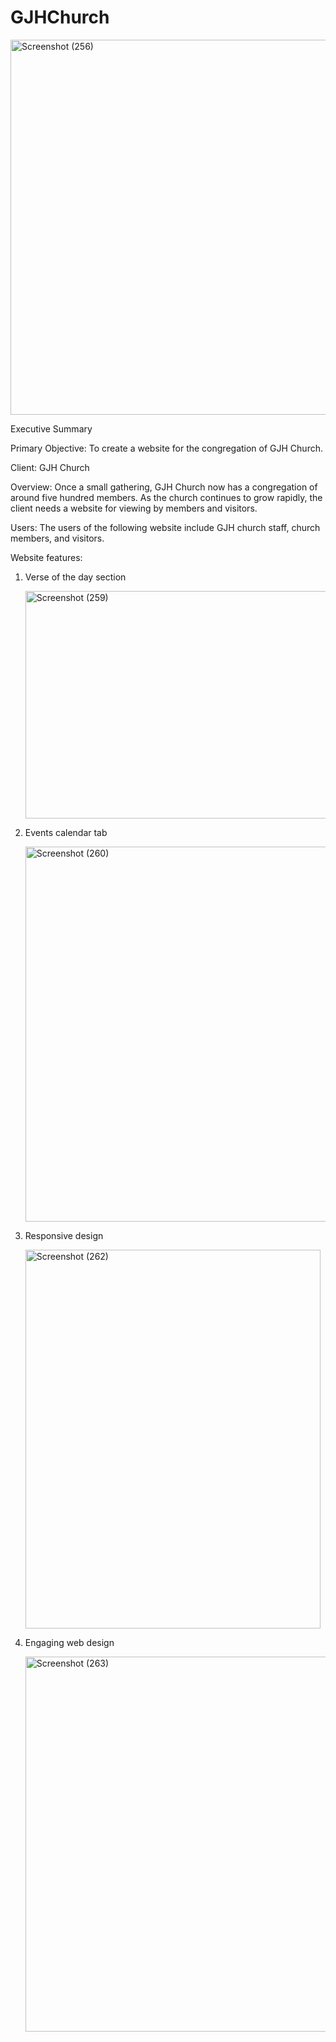 # GJHChurch
<img width="600" height="600" alt="Screenshot (256)" src="https://github.com/user-attachments/assets/4cbfa2b9-5666-4554-ace0-e14458fedeed" />

 
Executive Summary

Primary Objective: To create a website for the congregation of GJH Church.

Client: GJH Church

Overview: Once a small gathering, GJH Church now has a congregation of around five hundred members. As the church continues to grow rapidly, the client needs a website for viewing by members and visitors.

Users: The users of the following website include GJH church staff, church members, and visitors.

Website features:
1. Verse of the day section

   <img width="600" height="364" alt="Screenshot (259)" src="https://github.com/user-attachments/assets/aac5571c-4030-4256-9d9c-f2c9b369390d" />

2. Events calendar tab

   <img width="600" height="600" alt="Screenshot (260)" src="https://github.com/user-attachments/assets/3f8f813d-1f3c-417b-9cbc-44603ad88e4d" />

3. Responsive design

   <img width="472" height="606" alt="Screenshot (262)" src="https://github.com/user-attachments/assets/7888dc56-04a0-4ca6-9090-27258b775c82" />

4. Engaging web design

   <img width="600" height="600" alt="Screenshot (263)" src="https://github.com/user-attachments/assets/504d7b68-77fa-4293-a95e-8d7be45e1735" />
